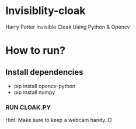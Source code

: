 # Invisiblity-cloak
Harry Potter Invisible Cloak Using Python &amp; Opencv
# How to run?
## Install dependencies
* pip install opencv-python
* pip install numpy
### RUN CLOAK.PY
Hint: Make sure to keep a webcam handy.:D
